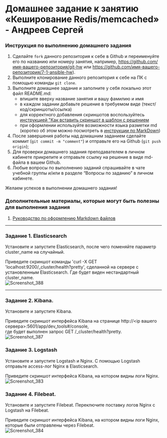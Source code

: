 # Домашнее задание к занятию «Кеширование Redis/memcached» - Андреев Сергей


### Инструкция по выполнению домашнего задания

   1. Сделайте `fork` данного репозитория к себе в Github и переименуйте его по названию или номеру занятия, например, https://github.com/имя-вашего-репозитория/git-hw или  https://github.com/имя-вашего-репозитория/7-1-ansible-hw).
   2. Выполните клонирование данного репозитория к себе на ПК с помощью команды `git clone`.
   3. Выполните домашнее задание и заполните у себя локально этот файл README.md:
      - впишите вверху название занятия и вашу фамилию и имя
      - в каждом задании добавьте решение в требуемом виде (текст/код/скриншоты/ссылка)
      - для корректного добавления скриншотов воспользуйтесь [инструкцией "Как вставить скриншот в шаблон с решением](https://github.com/netology-code/sys-pattern-homework/blob/main/screen-instruction.md)
      - при оформлении используйте возможности языка разметки md (коротко об этом можно посмотреть в [инструкции  по MarkDown](https://github.com/netology-code/sys-pattern-homework/blob/main/md-instruction.md))
   4. После завершения работы над домашним заданием сделайте коммит (`git commit -m "comment"`) и отправьте его на Github (`git push origin`);
   5. Для проверки домашнего задания преподавателем в личном кабинете прикрепите и отправьте ссылку на решение в виде md-файла в вашем Github.
   6. Любые вопросы по выполнению заданий спрашивайте в чате учебной группы и/или в разделе “Вопросы по заданию” в личном кабинете.
   
Желаем успехов в выполнении домашнего задания!
   
### Дополнительные материалы, которые могут быть полезны для выполнения задания

1. [Руководство по оформлению Markdown файлов](https://gist.github.com/Jekins/2bf2d0638163f1294637#Code)

---

### Задание 1. Elasticsearch

Установите и запустите Elasticsearch, после чего поменяйте параметр cluster_name на случайный.  

Приведите скриншот команды 'curl -X GET 'localhost:9200/_cluster/health?pretty', сделанной на сервере с  
установленным Elasticsearch. Где будет виден нестандартный cluster_name.  
![Screenshot_388](https://github.com/SergeiViktorovich/gitlab-hw/assets/143599204/a8ccbb05-6ca1-41bc-981c-e5a40bd80743)  
 
---

### Задание 2. Kibana.

Установите и запустите Kibana.  

Приведите скриншот интерфейса Kibana на странице http://<ip вашего сервера>:5601/app/dev_tools#/console,  
где будет выполнен запрос GET /_cluster/health?pretty.  
![Screenshot_387](https://github.com/SergeiViktorovich/gitlab-hw/assets/143599204/5761563b-f2a9-4883-9eec-f4417a144b33)  

### Задание 3. Logstash

Установите и запустите Logstash и Nginx. С помощью Logstash отправьте access-лог Nginx в Elasticsearch.  

Приведите скриншот интерфейса Kibana, на котором видны логи Nginx.  
![Screenshot_383](https://github.com/SergeiViktorovich/gitlab-hw/assets/143599204/44372e15-82de-432b-9148-88f978d4e0d7)  

### Задание 4. Filebeat.

Установите и запустите Filebeat. Переключите поставку логов Nginx с Logstash на Filebeat.  

Приведите скриншот интерфейса Kibana, на котором видны логи Nginx, которые были отправлены через Filebeat.  
![Screenshot_384](https://github.com/SergeiViktorovich/gitlab-hw/assets/143599204/07821320-00a1-40ae-8256-66205a31e1b1)  


